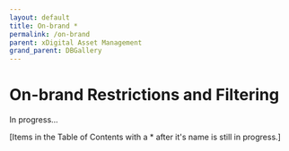 ```yaml
---
layout: default
title: On-brand *
permalink: /on-brand
parent: xDigital Asset Management
grand_parent: DBGallery
---
```


# On-brand Restrictions and Filtering

In progress...

[Items in the Table of Contents with a * after it's name is still in progress.]